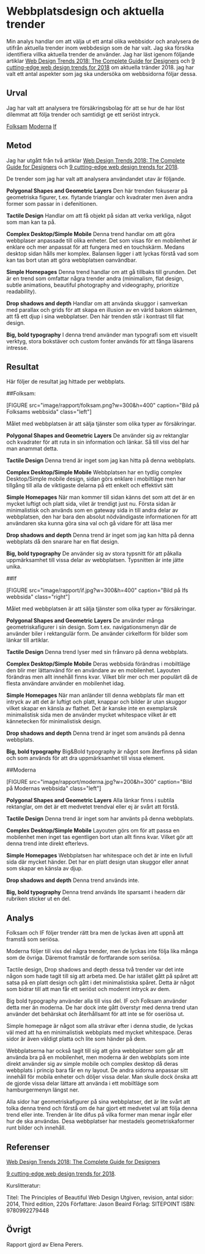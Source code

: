 ---
---
Webbplatsdesign och aktuella trender
=====================================

Min analys handlar om att välja ut ett antal olika webbsidor och analysera de utifrån aktuella trender inom webbdesign som de har valt. Jag ska försöka identifiera villka aktuella trender de använder. Jag har läst igenom följande artiklar [Web Design Trends 2018: The Complete Guide for Designers](https://www.uxpin.com/studio/web-design/web-design-trends-2018-the-complete-guide-for-designers/) och [9 cutting-edge web design trends for 2018](https://99designs.com/blog/trends/web-design-trends-2018/) om aktuella tränder 2018. jag har valt ett antal aspekter som jag ska undersöka om webbsidorna följar dessa.


Urval
-----------------------

Jag har valt att analysera tre försäkringsbolag för att se hur de har löst dilemmat att följa trender och samtidigt ge ett seriöst intryck.

[Folksam](https://www.folksam.se/)
[Moderna](https://www.modernaforsakringar.se/)
[If](https://www.if.se/privat)

Metod
-----------------------

Jag har utgått från två artiklar [Web Design Trends 2018: The Complete Guide for Designers](https://www.uxpin.com/studio/web-design/web-design-trends-2018-the-complete-guide-for-designers/) och [9 cutting-edge web design trends for 2018](https://99designs.com/blog/trends/web-design-trends-2018/).

De trender som jag har valt att analysera användandet utav är följande.

**Polygonal Shapes and Geometric Layers**
Den här trenden fokuserar på geometriska figurer, t.ex. flytande trianglar och kvadrater men även andra former som passar in i defenitionen.


**Tactile Design**
Handlar om att få objekt på sidan att verka verkliga, något som man kan ta på.


**Complex Desktop/Simple Mobile**
Denna trend handlar om att göra webbplaser anpassade till olika enheter. Det som visas för en mobilenhet är enklare och mer anpassat för att fungera med en touchskärm. Medans desktop sidan hålls mer komplex. Balansen ligger i att lyckas förstå vad som kan tas bort utan att göra webbplatsen oanvändbar.


**Simple Homepages**
Denna trend handlar om att gå tillbaks till grunden. Det är en trend som omfattar några trender andra (minimalism, flat design, subtle animations, beautiful photography and videography, prioritize readability).


**Drop shadows and depth**
Handlar om att använda skuggor i samverkan med parallax och grids för att skapa en illusion av en värld bakom skärmen, att få ett djup i sina webbplatser. Den här trenden står i kontrast till flat design.


**Big, bold typography**
I denna trend använder man typografi som ett visuellt verktyg, stora bokstäver och custom fonter används för att fånga läsarens intresse.


Resultat
-----------------------

Här följer de resultat jag hittade per webbplats.

##Folksam:

[FIGURE src="image/rapport/folksam.png?w=300&h=400" caption="Bild på Folksams webbsida" class="left"]

Målet med webbplatsen är att sälja tjänster som olika typer av försäkringar.


**Polygonal Shapes and Geometric Layers**
De använder sig av rektanglar och kvadrater för att ruta in sin information och länkar. Så till viss del har man anammat detta.


**Tactile Design**
Denna trend är inget som jag kan hitta på denna webbplats.


**Complex Desktop/Simple Mobile**
Webbplatsen har en tydlig complex Desktop/Simple mobile design, sidan görs enklare i mobiltläge men har tillgång till alla de viktigaste delarna på ett enkelt och effektivt sätt


**Simple Homepages**
När man kommer till sidan känns det som att det är en mycket luftigt och platt sida, vilet är trendigt just nu. Första sidan är minimalistisk och används som en gateway sida in till andra delar av webbplatsen, den har bara den absolut nödvändigaste informationen för att användaren ska kunna göra sina val och gå vidare för att läsa mer


**Drop shadows and depth**
Denna trend är inget som jag kan hitta på denna webbplats då den snarare har en flat design.


**Big, bold typography**
De använder sig av stora typsnitt för att påkalla uppmärksamhet till vissa delar av webbplatsen. Typsnitten är inte jätte unika.


##If

[FIGURE src="image/rapport/if.jpg?w=300&h=400" caption="Bild på Ifs webbsida" class="right"]

Målet med webbplatsen är att sälja tjänster som olika typer av försäkringar.


**Polygonal Shapes and Geometric Layers**
De använder många geometriskafigurer i sin design. Som t.ex. navigationsmenyn där de använder biler i rektangulär form. De använder cirkelform för bilder som länkar till artiklar.


**Tactile Design**
Denna trend lyser med sin frånvaro på denna webbplats.


**Complex Desktop/Simple Mobile**
Deras webbsida förändras i mobiltläge den blir mer lättanvänd för en användare av en mobilenhet. Layouten förändras men allt innehåll finns kvar. Vilket blir mer och mer populärt då de flesta användare använder en mobilenhet idag.


**Simple Homepages**
När man anländer till denna webbplats får man ett intryck av att det är luftigt och platt, knappar och bilder är utan skuggor vilket skapar en känsla av flathet. Det är kanske inte en exemplarsik minimalistisk sida men de använder mycket whitespace vilket är ett kännetecken för minimalistisk design.


**Drop shadows and depth**
Denna trend är inget som används på denna webbplats.


**Big, bold typography**
Big&Bold typography är något som återfinns på sidan och som används för att dra uppmärksamhet till vissa element.



##Moderna

[FIGURE src="image/rapport/moderna.jpg?w=200&h=300" caption="Bild på Modernas webbsida" class="left"]

**Polygonal Shapes and Geometric Layers**
Alla länkar finns i subtila rektanglar, om det är ett medvetet trendval eller ej är svårt att förstå.


**Tactile Design**
Denna trend är inget som har använts på denna webbplats.


**Complex Desktop/Simple Mobile**
Layouten görs om för att passa en mobilenhet men inget tas egentligen bort utan allt finns kvar. Vilket gör att denna trend inte direkt efterlevs.

**Simple Homepages**
Webbplatsen har whitespace och det är inte en livfull sida där mycket händer. Det har en platt design utan skuggor eller annat som skapar en känsla av djup.

**Drop shadows and depth**
Denna trend används inte.


**Big, bold typography**
Denna trend används lite sparsamt i headern där rubriken sticker ut en del.

Analys
-----------------------

Folksam och IF följer trender rätt bra men de lyckas även att uppnå att framstå som seriösa.

Moderna följer till viss del några trender, men de lyckas inte följa lika många som de övriga. Däremot framstår de fortfarande som seriösa.

Tactile design, Drop shadows and depth dessa två trender var det inte någon som hade tagit till sig att arbeta med. De har istället gått på spåret att satsa på en platt design och gått i det minimalistiska spåret. Detta är något som bidrar till att man får ett seriöst och modernt intryck av dem.

Big bold typography använder alla till viss del. IF och Folksam använder detta mer än moderna. De har dock inte gått överstyr med denna trend utan använder det behärskat och återhållsamt för att inte se för oseriösa ut.

Simple homepage är något som alla strävar efter i denna studie, de lyckas väl med att ha en minimalistisk webbplats med mycket whitespace. Deras sidor är även väldigt platta och lite som händer på dem.

Webbplatserna har också tagit till sig att göra webbplatser som går att använda bra på en mobilenhet, men moderna är den webbplats som inte direkt använder sig av simple mobile och complex desktop då deras webbplats i princip bara får en ny layout. De andra sidorna anpassar sitt innehåll för mobila enheter och döljer vissa delar. Man skulle dock önska att de gjorde vissa delar lättare att använda i ett mobiltläge som hamburgermenyn längst ner.

Alla sidor har geometriskafigurer på sina webbplatser, det är lite svårt att tolka denna trend och förstå om de har gjort ett medvetet val att följa denna trend eller inte. Trenden är lite difus på vilka former man menar ingår eller hur de ska användas. Desa webbplatser har mestadels geometriskaformer runt bilder och innehåll.

Referenser
-----------------------

[Web Design Trends 2018: The Complete Guide for Designers](https://www.uxpin.com/studio/web-design/web-design-trends-2018-the-complete-guide-for-designers/)

[9 cutting-edge web design trends for 2018](https://99designs.com/blog/trends/web-design-trends-2018/).

Kurslitteratur:

Titel: The Principles of Beautiful Web Design
Utgiven, revision, antal sidor: 2014, Third edition, 220s
Författare: Jason Beaird
Förlag: SITEPOINT
ISBN: 9780992279448

Övrigt
-----------------------

Rapport gjord av Elena Perers.
